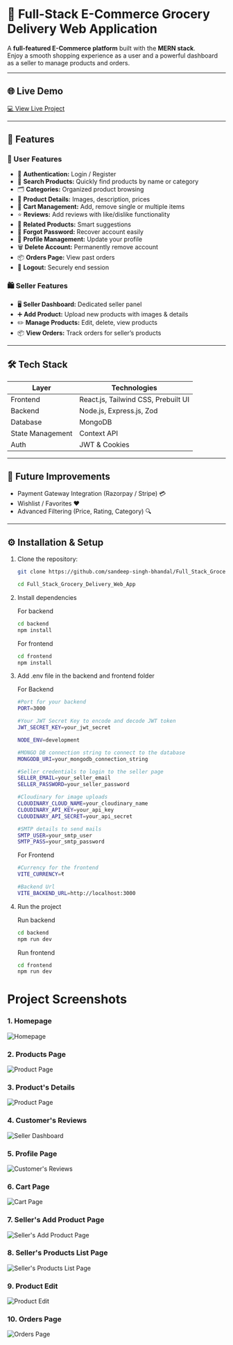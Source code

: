 # 🛒 Full-Stack E-Commerce Grocery Delivery Web Application

A **full-featured E-Commerce platform** built with the **MERN stack**.  
Enjoy a smooth shopping experience as a user and a powerful dashboard as a seller to manage products and orders.

---

## 🌐 Live Demo

[💻 View Live Project](https://full-stack-grocery-delivery-web-app.vercel.app/)

---

## 🚀 Features

### 👤 User Features

- 🔐 **Authentication:** Login / Register
- 🔎 **Search Products:** Quickly find products by name or category
- 🗂️ **Categories:** Organized product browsing
- 📄 **Product Details:** Images, description, prices
- 🛒 **Cart Management:** Add, remove single or multiple items
- ⭐ **Reviews:** Add reviews with like/dislike functionality
- 🔗 **Related Products:** Smart suggestions
- 🔑 **Forgot Password:** Recover account easily
- 👤 **Profile Management:** Update your profile
- 🗑️ **Delete Account:** Permanently remove account
- 📦 **Orders Page:** View past orders
- 🚪 **Logout:** Securely end session

### 🛍️ Seller Features

- 🖥️ **Seller Dashboard:** Dedicated seller panel
- ➕ **Add Product:** Upload new products with images & details
- ✏️ **Manage Products:** Edit, delete, view products
- 📦 **View Orders:** Track orders for seller’s products

---

## 🛠️ Tech Stack

| Layer      | Technologies                        |
| ---------- | ----------------------------------- |
| Frontend   | React.js, Tailwind CSS, Prebuilt UI |
| Backend    | Node.js, Express.js, Zod            |
| Database   | MongoDB                             |
| State Management | Context API                         |
| Auth       | JWT & Cookies                       |

---

## 🔮 Future Improvements

- Payment Gateway Integration (Razorpay / Stripe) 💳
- Wishlist / Favorites ❤️
- Advanced Filtering (Price, Rating, Category) 🔍

---

## ⚙️ Installation & Setup

1. Clone the repository:

   ```bash
   git clone https://github.com/sandeep-singh-bhandal/Full_Stack_Grocery_Delivery_Web_App.git

   cd Full_Stack_Grocery_Delivery_Web_App
   ```

2. Install dependencies

   For backend

   ```bash
   cd backend
   npm install
   ```

   For frontend

   ```bash
   cd frontend
   npm install
   ```

3. Add .env file in the backend and frontend folder

   For Backend

   ```bash
   #Port for your backend
   PORT=3000

   #Your JWT Secret Key to encode and decode JWT token
   JWT_SECRET_KEY=your_jwt_secret

   NODE_ENV=development

   #MONGO DB connection string to connect to the database
   MONGODB_URI=your_mongodb_connection_string

   #Seller credentials to login to the seller page
   SELLER_EMAIL=your_seller_email
   SELLER_PASSWORD=your_seller_password

   #Cloudinary for image uploads
   CLOUDINARY_CLOUD_NAME=your_cloudinary_name
   CLOUDINARY_API_KEY=your_api_key
   CLOUDINARY_API_SECRET=your_api_secret

   #SMTP details to send mails
   SMTP_USER=your_smtp_user
   SMTP_PASS=your_smtp_password
   ```

   For Frontend

   ```bash
   #Currency for the frontend
   VITE_CURRENCY=₹

   #Backend Url
   VITE_BACKEND_URL=http://localhost:3000
   ```

4. Run the project

   Run backend

   ```bash
   cd backend
   npm run dev
   ```

   Run frontend

   ```bash
   cd frontend
   npm run dev
   ```

# Project Screenshots

### 1. Homepage

![Homepage](images/Homepage.png)

### 2. Products Page

![Product Page](images/products-page.png)

### 3. Product's Details

![Product Page](images/product-details.png)

### 4. Customer's Reviews

![Seller Dashboard](images/customer-reviews.png)

### 5. Profile Page

![Customer's Reviews](images/profile-page.png)

### 6. Cart Page

![Cart Page](images/cart.png)

### 7. Seller's Add Product Page

![Seller's Add Product Page](images/add-product.png)

### 8. Seller's Products List Page

![Seller's Products List Page](images/products-list.png)

### 9. Product Edit

![Product Edit](images/product-edit.png)

### 10. Orders Page

![Orders Page](images/orders.png)
